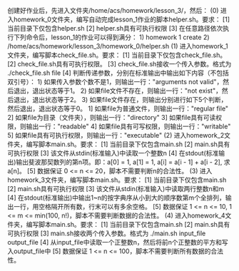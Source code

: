 创建好作业后，先进入文件夹/home/acs/homework/lesson_3/，然后：
(0) 进入homework_0文件夹，编写自动完成lesson_1作业的脚本helper.sh。要求：
    [1] 当前目录下仅包含helper.sh
    [2] helper.sh具有可执行权限
    [3] 在任意路径依次执行下列命令后，lesson_1的作业可以得到满分：
        1) homework 1 create
        2) /home/acs/homework/lesson_3/homework_0/helper.sh
(1) 进入homework_1文件夹，编写脚本check_file.sh。要求：
    [1] 当前目录下仅包含check_file.sh。
    [2] check_file.sh具有可执行权限。
    [3] check_file.sh接收一个传入参数。格式为 ./check_file.sh file
    [4] 判断传递参数，分别在标准输出中输出如下内容（不包括双引号）：
        1) 如果传入参数个数不是1，则输出一行："arguments not valid"，然后退出，退出状态等于1。
        2) 如果file文件不存在，则输出一行："not exist"，然后退出，退出状态等于2。
        3) 如果file文件存在，则输出分别进行如下5个判断，然后退出，退出状态等于0。
            1] 如果file为普通文件，则输出一行："regular file"
            2] 如果file为目录（文件夹），则输出一行："directory"
            3] 如果file具有可读权限，则输出一行："readable"
            4] 如果file具有可写权限，则输出一行："writable"
            5] 如果file具有可执行权限，则输出一行："executable"
(2) 进入homework_2文件夹，编写脚本main.sh。要求：
    [1] 当前目录下仅包含main.sh
    [2] main.sh具有可执行权限
    [3] 该文件从stdin(标准输入)中读取一个整数n
    [4] 在stdout(标准输出)输出斐波那契数列的第n项。即：a[0] = 1, a[1] = 1, a[i] = a[i - 1] + a[i - 2], 求a[n]。
    [5] 数据保证 0 <= n <= 20，脚本不需要判断n的合法性。
(3) 进入homework_3文件夹，编写脚本main.sh。要求：
    [1] 当前目录下仅包含main.sh
    [2] main.sh具有可执行权限
    [3] 该文件从stdin(标准输入)中读取两行整数n和m
    [4] 在stdout(标准输出)中输出1~n的按字典序从小到大的顺序数第m个全排列，输出一行，用空格隔开所有数，行末可以有多余空格。
    [5] 数据保证 1 <= n <= 10, 1 <= m <= min(100, n!)，脚本不需要判断数据的合法性。
(4) 进入homework_4文件夹，编写脚本main.sh。要求：
    [1] 当前目录下仅包含main.sh
    [2] main.sh具有可执行权限
    [3] main.sh接收两个传入参数。格式为 ./main.sh input_file output_file
    [4] 从input_file中读取一个正整数n，然后将前n个正整数的平方和写入output_file中
    [5] 数据保证 1 <= n <= 100，脚本不需要判断所有数据的合法性。


